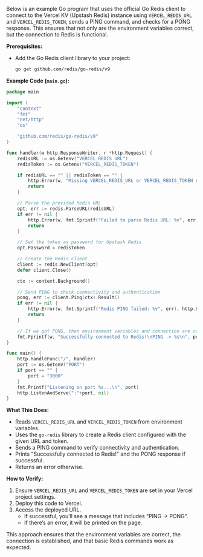 Below is an example Go program that uses the official Go Redis client to connect to the Vercel KV (Upstash Redis) instance using `VERCEL_REDIS_URL` and `VERCEL_REDIS_TOKEN`, sends a PING command, and checks for a PONG response. This ensures that not only are the environment variables correct, but the connection to Redis is functional.

**Prerequisites:**
- Add the Go Redis client library to your project:
  ```bash
  go get github.com/redis/go-redis/v9
  ```

**Example Code (`main.go`):**
```go
package main

import (
	"context"
	"fmt"
	"net/http"
	"os"

	"github.com/redis/go-redis/v9"
)

func handler(w http.ResponseWriter, r *http.Request) {
	redisURL := os.Getenv("VERCEL_REDIS_URL")
	redisToken := os.Getenv("VERCEL_REDIS_TOKEN")

	if redisURL == "" || redisToken == "" {
		http.Error(w, "Missing VERCEL_REDIS_URL or VERCEL_REDIS_TOKEN environment variables.", http.StatusInternalServerError)
		return
	}

	// Parse the provided Redis URL
	opt, err := redis.ParseURL(redisURL)
	if err != nil {
		http.Error(w, fmt.Sprintf("Failed to parse Redis URL: %v", err), http.StatusInternalServerError)
		return
	}

	// Set the token as password for Upstash Redis
	opt.Password = redisToken

	// Create the Redis client
	client := redis.NewClient(opt)
	defer client.Close()

	ctx := context.Background()

	// Send PING to check connectivity and authentication
	pong, err := client.Ping(ctx).Result()
	if err != nil {
		http.Error(w, fmt.Sprintf("Redis PING failed: %v", err), http.StatusInternalServerError)
		return
	}

	// If we got PONG, then environment variables and connection are correct
	fmt.Fprintf(w, "Successfully connected to Redis!\nPING -> %s\n", pong)
}

func main() {
	http.HandleFunc("/", handler)
	port := os.Getenv("PORT")
	if port == "" {
		port = "3000"
	}
	fmt.Printf("Listening on port %s...\n", port)
	http.ListenAndServe(":"+port, nil)
}
```

**What This Does:**
- Reads `VERCEL_REDIS_URL` and `VERCEL_REDIS_TOKEN` from environment variables.
- Uses the `go-redis` library to create a Redis client configured with the given URL and token.
- Sends a PING command to verify connectivity and authentication.
- Prints "Successfully connected to Redis!" and the PONG response if successful.
- Returns an error otherwise.

**How to Verify:**
1. Ensure `VERCEL_REDIS_URL` and `VERCEL_REDIS_TOKEN` are set in your Vercel project settings.
2. Deploy this code to Vercel.
3. Access the deployed URL.  
   - If successful, you’ll see a message that includes “PING -> PONG”.
   - If there’s an error, it will be printed on the page.

This approach ensures that the environment variables are correct, the connection is established, and that basic Redis commands work as expected.
